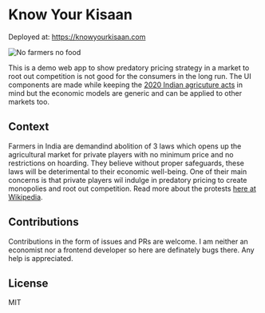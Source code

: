 # Know Your Kisaan
Deployed at: https://knowyourkisaan.com

![No farmers no food](https://knowyourkisaan.com/favicon.png)


This is a demo web app to show predatory pricing strategy in a market to root out competition is not good for the consumers in the long run. The UI components are made while keeping the [2020 Indian agricuture acts](https://en.wikipedia.org/wiki/2020_Indian_agriculture_acts) in mind but the economic models are generic and can be applied to other markets too.


## Context
Farmers in India are demandind abolition of 3 laws which opens up the agricultural market for private players with no minimum price and no restrictions on hoarding. They believe without proper safeguards, these laws will be deterimental to their economic well-being. One of their main concerns is that private players wil indulge in predatory pricing to create monopolies and root out competition. Read more about the protests [here at Wikipedia](https://en.wikipedia.org/wiki/2020%E2%80%932021_Indian_farmers'_protest).


## Contributions
Contributions in the form of issues and PRs are welcome. I am neither an economist nor a frontend developer so here are definately bugs there. Any help is appreciated.

## License
MIT
